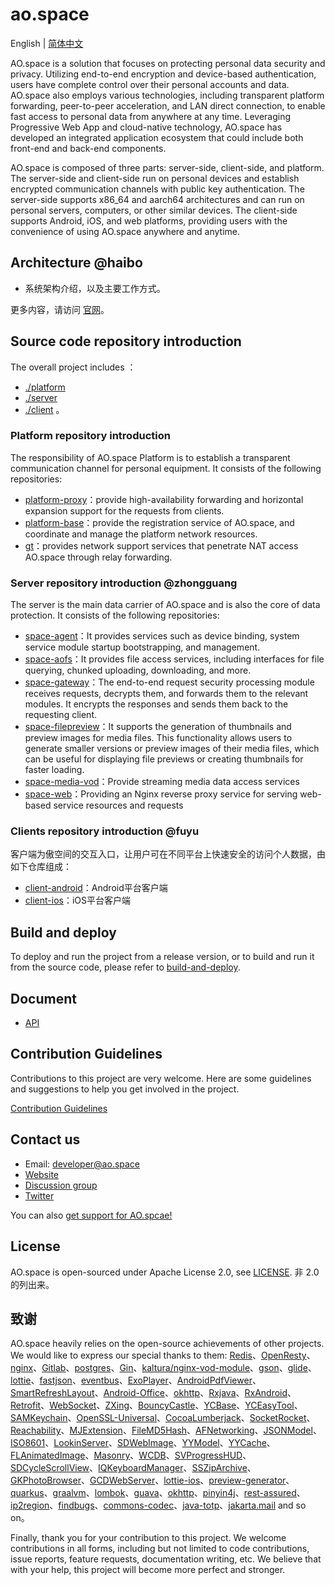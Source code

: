 # ao.space

English | [简体中文](./README_CN.md)

AO.space is a solution that focuses on protecting personal data security and privacy. Utilizing end-to-end encryption and device-based authentication, users have complete control over their personal accounts and data. AO.space also employs various technologies, including transparent platform forwarding, peer-to-peer acceleration, and LAN direct connection, to enable fast access to personal data from anywhere at any time. Leveraging Progressive Web App and cloud-native technology, AO.space has developed an integrated application ecosystem that could include both front-end and back-end components.

AO.space is composed of three parts: server-side, client-side, and platform. The server-side and client-side run on personal devices and establish encrypted communication channels with public key authentication. The server-side supports x86_64 and aarch64 architectures and can run on personal servers, computers, or other similar devices. The client-side supports Android, iOS, and web platforms, providing users with the convenience of using AO.space anywhere and anytime.

## Architecture @haibo

- 系统架构介绍，以及主要工作方式。

更多内容，请访问 [官网](https://ao.space/blog)。

## Source code repository introduction

The overall project includes ：

- [./platform](./platform/)
- [./server](./server/)
- [./client](./client/) 。

### Platform repository introduction

The responsibility of AO.space Platform is to establish a transparent communication channel for personal equipment. It consists of the following repositories:

- [platform-proxy](https://github.com/ao-space/platform-proxy)：provide high-availability forwarding and horizontal expansion support for the requests from clients.
- [platform-base](https://github.com/ao-space/platform-base)：provide the registration service of AO.space, and coordinate and manage the platform network resources.
- [gt](https://github.com/ao-space/gt)：provides network support services that penetrate NAT access AO.space through relay forwarding.

### Server repository introduction @zhongguang

The server is the main data carrier of AO.space and is also the core of data protection. It consists of the following repositories:
  
- [space-agent](https://github.com/ao-space/space-agent)：It provides services such as device binding, system service module startup bootstrapping, and management.
- [space-aofs](https://github.com/ao-space/space-aofs)：It provides file access services, including interfaces for file querying, chunked uploading, downloading, and more.
- [space-gateway](https://github.com/ao-space/space-gateway)：The end-to-end request security processing module receives requests, decrypts them, and forwards them to the relevant modules. It encrypts the responses and sends them back to the requesting client.
- [space-filepreview](https://github.com/ao-space/space-filepreview)：It supports the generation of thumbnails and preview images for media files. This functionality allows users to generate smaller versions or preview images of their media files, which can be useful for displaying file previews or creating thumbnails for faster loading.
- [space-media-vod](https://github.com/ao-space/space-media-vod)：Provide streaming media data access services
- [space-web](https://github.com/ao-space/space-web)：Providing an Nginx reverse proxy service for serving web-based service resources and requests

### Clients repository introduction @fuyu

客户端为傲空间的交互入口，让用户可在不同平台上快速安全的访问个人数据，由如下仓库组成：

- [client-android](https://github.com/ao-space/client-android)：Android平台客户端
- [client-ios](https://github.com/ao-space/client-ios)：iOS平台客户端

## Build and deploy

To deploy and run the project from a release version, or to build and run it from the source code, please refer to [build-and-deploy](./docs/build-and-deploy.md).

## Document

- [API](https://github.com/ao-space/api-doc)

## Contribution Guidelines

Contributions to this project are very welcome. Here are some guidelines and suggestions to help you get involved in the project.

[Contribution Guidelines](./docs/contribution-guidelines.md)

## Contact us

- Email: developer@ao.space
- [Website](https://ao.space)
- [Discussion group](https://slack.ao.space)
- [Twitter](https://twitter.com/AOspaceOSC)

You can also [get support for AO.spcae!](https://ao.space/en/support/help)

## License

AO.space is open-sourced under Apache License 2.0, see [LICENSE](xxx).
非 2.0 的列出来。

## 致谢

AO.space heavily relies on the open-source achievements of other projects. We would like to express our special thanks to them:
[Redis](https://redis.io/)、[OpenResty](https://github.com/openresty/)、[nginx](http://nginx.org)、[Gitlab](https://about.gitlab.com/)、[postgres](https://github.com/postgres/postgres)、[Gin](https://github.com/gin-gonic/gin)、[kaltura/nginx-vod-module](https://github.com/kaltura/nginx-vod-module)、[gson](https://github.com/google/gson)、[glide](https://github.com/bumptech/glide)、[lottie](https://github.com/airbnb/lottie-android)、[fastjson](https://github.com/alibaba/fastjson)、[eventbus](https://github.com/greenrobot/EventBus)、[ExoPlayer](https://github.com/google/ExoPlayer)、[AndroidPdfViewer](https://github.com/barteksc/AndroidPdfViewer)、[SmartRefreshLayout](https://github.com/scwang90/SmartRefreshLayout)、[Android-Office](https://github.com/zjtone/Android-Office)、[okhttp](https://github.com/square/okhttp)、[Rxjava](https://github.com/ReactiveX/RxJava)、[RxAndroid](https://github.com/ReactiveX/RxAndroid)、
[Retrofit](https://github.com/square/retrofit)、[WebSocket](https://github.com/TooTallNate/Java-WebSocket)、[ZXing](https://github.com/zxing/zxing)、[BouncyCastle](https://github.com/bcgit/bc-java)、[YCBase](https://github.com/ungacy/YCBase)、[YCEasyTool](https://github.com/ungacy/YCEasyTool)、[SAMKeychain](https://github.com/soffes/SAMKeychain)、[OpenSSL-Universal](https://github.com/cute/OpenSSL-Universal)、[CocoaLumberjack](https://github.com/CocoaLumberjack/CocoaLumberjack)、[SocketRocket](https://github.com/facebookincubator/SocketRocket)、[Reachability](https://github.com/tonymillion/Reachability)、[MJExtension](https://github.com/CoderMJLee/MJExtension)、[FileMD5Hash](https://github.com/JoeKun/FileMD5Hash)、[AFNetworking](https://github.com/AFNetworking/AFNetworking)、[JSONModel](https://github.com/jsonmodel/jsonmodel)、[ISO8601](https://github.com/erlsci/iso8601)、[LookinServer](https://github.com/QMUI/LookinServer)、[SDWebImage](https://github.com/SDWebImage/SDWebImage)、[YYModel](https://github.com/ibireme/YYModel)、[YYCache](https://github.com/ibireme/YYCache)、[FLAnimatedImage](https://github.com/Flipboard/FLAnimatedImage)、[Masonry](https://github.com/SnapKit/Masonry)、[WCDB](https://github.com/Tencent/wcdb)、[SVProgressHUD](https://github.com/SVProgressHUD/SVProgressHUD)、[SDCycleScrollView](https://github.com/gsdios/SDCycleScrollView)、[IQKeyboardManager](https://github.com/hackiftekhar/IQKeyboardManager)、[SSZipArchive](https://github.com/wuhaiwei/SSZipArchive)、[GKPhotoBrowser](https://github.com/QuintGao/GKPhotoBrowser)、[GCDWebServer](https://github.com/swisspol/GCDWebServer)、[lottie-ios](https://github.com/airbnb/lottie-ios)、[preview-generator](https://github.com/algoo/preview-generator)、[quarkus](https://github.com/quarkusio/quarkus)、[graalvm](https://github.com/graalvm)、[lombok](https://github.com/projectlombok/lombok)、[guava](https://github.com/google/guava)、[okhttp](https://github.com/square/okhttp)、[pinyin4j](https://github.com/belerweb/pinyin4j)、[rest-assured](https://github.com/rest-assured/rest-assured)、[ip2region](https://github.com/lionsoul2014/ip2region)、[findbugs](https://findbugs.sourceforge.net/)、[commons-codec](https://commons.apache.org/proper/commons-codec/)、[java-totp](https://github.com/samdjstevens/java-totp)、[jakarta.mail](https://github.com/jakartaee/mail-api) and so on。

Finally, thank you for your contribution to this project. We welcome contributions in all forms, including but not limited to code contributions, issue reports, feature requests, documentation writing, etc. We believe that with your help, this project will become more perfect and stronger.
